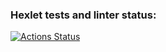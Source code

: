 ### Hexlet tests and linter status:
[![Actions Status](https://github.com/halima6279/java-project-61/actions/workflows/hexlet-check.yml/badge.svg)](https://github.com/halima6279/java-project-61/actions)